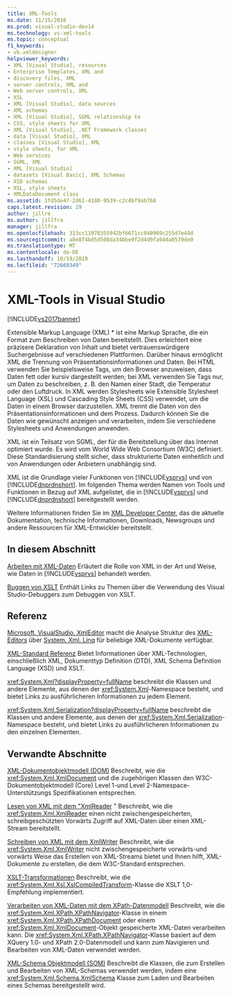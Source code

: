 ```yaml
---
title: XML-Tools
ms.date: 11/15/2016
ms.prod: visual-studio-dev14
ms.technology: vs-xml-tools
ms.topic: conceptual
f1_keywords:
- vb.xmldesigner
helpviewer_keywords:
- XML [Visual Studio], resources
- Enterprise Templates, XML and
- discovery files, XML
- server controls, XML and
- Web server controls, XML
- XSL
- XML [Visual Studio], data sources
- XML schemas
- XML [Visual Studio], SGML relationship to
- CSS, style sheets for XML
- XML [Visual Studio], .NET Framework classes
- data [Visual Studio], XML
- classes [Visual Studio], XML
- style sheets, for XML
- Web services
- SGML, XML
- XML [Visual Studio]
- datasets [Visual Basic], XML Schemas
- XSD schemas
- XSL, style sheets
- XMLDataDocument class
ms.assetid: 1fd5de47-2d61-4180-9539-c2c4bf9ab768
caps.latest.revision: 29
author: jillre
ms.author: jillfra
manager: jillfra
ms.openlocfilehash: 313cc11978355942bf6671cc040969c255d7e44d
ms.sourcegitcommit: a8e8f4bd5d508da34bbe9f2d4d9fa94da0539de0
ms.translationtype: MT
ms.contentlocale: de-DE
ms.lasthandoff: 10/19/2019
ms.locfileid: "72669349"
---
```

# <a name="xml-tools-in-visual-studio"></a>XML-Tools in Visual Studio
[!INCLUDE[vs2017banner](../includes/vs2017banner.md)]

Extensible Markup Language (XML) * ist eine Markup Sprache, die ein Format zum Beschreiben von Daten bereitstellt. Dies erleichtert eine präzisere Deklaration von Inhalt und bietet vertrauenswürdigere Suchergebnisse auf verschiedenen Plattformen. Darüber hinaus ermöglicht XML die Trennung von Präsentationsinformationen und Daten. Bei HTML verwenden Sie beispielsweise Tags, um den Browser anzuweisen, dass Daten fett oder kursiv dargestellt werden; bei XML verwenden Sie Tags nur, um Daten zu beschreiben, z. B. den Namen einer Stadt, die Temperatur oder den Luftdruck. In XML werden Stylesheets wie Extensible Stylesheet Language (XSL) und Cascading Style Sheets (CSS) verwendet, um die Daten in einem Browser darzustellen. XML trennt die Daten von den Präsentationsinformationen und dem Prozess. Dadurch können Sie die Daten wie gewünscht anzeigen und verarbeiten, indem Sie verschiedene Stylesheets und Anwendungen anwenden.

 XML ist ein Teilsatz von SGML, der für die Bereitstellung über das Internet optimiert wurde. Es wird vom World Wide Web Consortium (W3C) definiert. Diese Standardisierung stellt sicher, dass strukturierte Daten einheitlich und von Anwendungen oder Anbietern unabhängig sind.

 XML ist die Grundlage vieler Funktionen von [!INCLUDE[vsprvs](../includes/vsprvs-md.md)] und von [!INCLUDE[dnprdnshort](../includes/dnprdnshort-md.md)]. Im folgenden Thema werden Namen von Tools und Funktionen in Bezug auf XML aufgelistet, die in [!INCLUDE[vsprvs](../includes/vsprvs-md.md)] und [!INCLUDE[dnprdnshort](../includes/dnprdnshort-md.md)] bereitgestellt werden.

 Weitere Informationen finden Sie im [XML Developer Center](http://go.microsoft.com/fwlink/?LinkID=100176), das die aktuelle Dokumentation, technische Informationen, Downloads, Newsgroups und andere Ressourcen für XML-Entwickler bereitstellt.

## <a name="in-this-section"></a>In diesem Abschnitt
 [Arbeiten mit XML-Daten](../xml-tools/working-with-xml-data.md) Erläutert die Rolle von XML in der Art und Weise, wie Daten in [!INCLUDE[vsprvs](../includes/vsprvs-md.md)] behandelt werden.

 [Buggen von XSLT](../xml-tools/debugging-xslt.md) Enthält Links zu Themen über die Verwendung des Visual Studio-Debuggers zum Debuggen von XSLT.

## <a name="reference"></a>Referenz
 [Microsoft. VisualStudio. XmlEditor](http://go.microsoft.com/fwlink/?LinkID=165699) macht die Analyse Struktur des [XML-Editors](http://go.microsoft.com/fwlink/?LinkId=228249) über [System. Xml. Linq](http://go.microsoft.com/fwlink/?LinkId=228250) für beliebige XML-Dokumente verfügbar.

 [XML-Standard Referenz](https://msdn.microsoft.com/79c78508-c9d0-423a-a00f-672e855de401) Bietet Informationen über XML-Technologien, einschließlich XML, Dokumenttyp Definition (DTD), XML Schema Definition Language (XSD) und XSLT.

 <xref:System.Xml?displayProperty=fullName> beschreibt die Klassen und andere Elemente, aus denen der <xref:System.Xml>-Namespace besteht, und bietet Links zu ausführlicheren Informationen zu jedem Element.

 <xref:System.Xml.Serialization?displayProperty=fullName> beschreibt die Klassen und andere Elemente, aus denen der <xref:System.Xml.Serialization>-Namespace besteht, und bietet Links zu ausführlicheren Informationen zu den einzelnen Elementen.

## <a name="related-sections"></a>Verwandte Abschnitte
 [XML-Dokumentobjektmodell (DOM)](https://msdn.microsoft.com/library/b5e52844-4820-47c0-a61d-de2da33e9f54) Beschreibt, wie die <xref:System.Xml.XmlDocument> und die zugehörigen Klassen den W3C-Dokumentobjektmodell (Core) Level 1-und Level 2-Namespace-Unterstützungs Spezifikationen entsprechen.

 [Lesen von XML mit dem "XmlReader](https://msdn.microsoft.com/3029834c-a27e-4331-b7aa-711924062182) " Beschreibt, wie die <xref:System.Xml.XmlReader> einen nicht zwischengespeicherten, schreibgeschützten Vorwärts Zugriff auf XML-Daten über einen XML-Stream bereitstellt.

 [Schreiben von XML mit dem XmlWriter](https://msdn.microsoft.com/ea41f72c-e1d3-4e0a-ab0f-f0eb1c27ab86) Beschreibt, wie die <xref:System.Xml.XmlWriter> nicht zwischengespeicherte vorwärts-und vorwärts Weise das Erstellen von XML-Streams bietet und Ihnen hilft, XML-Dokumente zu erstellen, die dem W3C-Standard entsprechen.

 [XSLT-Transformationen](https://msdn.microsoft.com/library/202f8820-224c-494f-b61e-cd127eac6e03) Beschreibt, wie die <xref:System.Xml.Xsl.XslCompiledTransform>-Klasse die XSLT 1,0-Empfehlung implementiert.

 [Verarbeiten von XML-Daten mit dem XPath-Datenmodell](https://msdn.microsoft.com/library/536c6fce-1453-4654-9c72-bca54d47e081) Beschreibt, wie die <xref:System.Xml.XPath.XPathNavigator>-Klasse in einem <xref:System.Xml.XPath.XPathDocument> oder einem <xref:System.Xml.XmlDocument>-Objekt gespeicherte XML-Daten verarbeiten kann. Die <xref:System.Xml.XPath.XPathNavigator>-Klasse basiert auf dem XQuery 1.0- und XPath 2.0-Datenmodell und kann zum Navigieren und Bearbeiten von XML-Daten verwendet werden.

 [XML-Schema Objektmodell (SOM)](https://msdn.microsoft.com/library/a897a599-ffd1-43f9-8807-e58c8a7194cd) Beschreibt die Klassen, die zum Erstellen und Bearbeiten von XML-Schemas verwendet werden, indem eine <xref:System.Xml.Schema.XmlSchema> Klasse zum Laden und Bearbeiten eines Schemas bereitgestellt wird.
